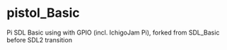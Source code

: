 # pistol_Basic
Pi SDL Basic using with GPIO (incl. IchigoJam Pi), forked from SDL_Basic before SDL2 transition

